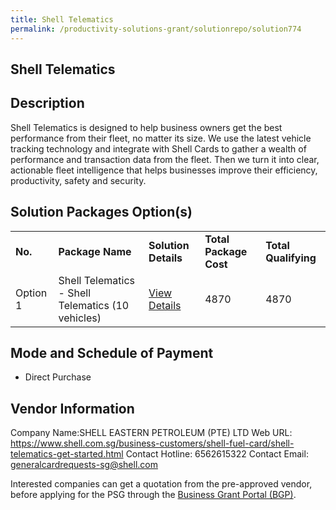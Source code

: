 ```yaml
---
title: Shell Telematics
permalink: /productivity-solutions-grant/solutionrepo/solution774
---
```


## Shell Telematics

## Description

Shell Telematics is designed to help business owners get the best performance from their fleet, no matter its size.  We use the latest vehicle tracking technology and integrate with Shell Cards to gather a wealth of performance and transaction data from the fleet. Then we turn it into clear, actionable fleet intelligence that helps businesses improve their efficiency, productivity, safety and security.

## Solution Packages Option(s)

<table>
<tr>
<td><b>No.</b></td>
<td><b>Package Name</b></td>
<td><b>Solution Details</b></td>
<td><b>Total Package Cost</b></td>
<td><b>Total Qualifying</b></td>
</tr>
<tr>
<td>Option 1</td>
<td>Shell Telematics - Shell Telematics (10 vehicles)</td>
<td><a href='https://www.gobusiness.gov.sg/images/psg/DesensitisedShellEasternAnnex3CRwef12August2021-_Part_2.pdf'>View Details</a></td>
<td>4870</td>
<td>4870</td>
</tr>
</table>

## Mode and Schedule of Payment

 - Direct Purchase

## Vendor Information

 Company Name:SHELL EASTERN PETROLEUM (PTE) LTD 
Web URL: https://www.shell.com.sg/business-customers/shell-fuel-card/shell-telematics-get-started.html 
Contact Hotline: 6562615322 
Contact Email: generalcardrequests-sg@shell.com 


Interested companies can get a quotation from the pre-approved vendor, before applying for the PSG through the <a href='https://www.businessgrants.gov.sg/'>Business Grant Portal (BGP)</a>.

<script src="/jquery/resize-tables.js"></script>
